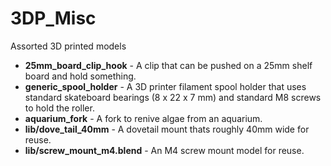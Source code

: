 # 3DP_Misc

Assorted 3D printed models

* **25mm_board_clip_hook** - A clip that can be pushed on a 25mm shelf board and hold something.
* **generic_spool_holder** - A 3D printer filament spool holder that uses standard skateboard bearings (8 x 22 x 7 mm)
                             and standard M8 screws to hold the roller.
* **aquarium_fork**        - A fork to renive algae from an aquarium.
* **lib/dove_tail_40mm**   - A dovetail mount thats roughly 40mm wide for reuse.
* **lib/screw_mount_m4.blend** - An M4 screw mount model for reuse.
